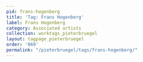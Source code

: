 ```yaml
---
pid: frans-hogenberg
title: 'Tag: Frans Hogenberg'
label: Frans Hogenberg
category: Associated artists
collection: worktags_pieterbruegel
layout: tagpage_pieterbruegel
order: '069'
permalink: "/pieterbruegel/tags/frans-hogenberg/"
---
```

